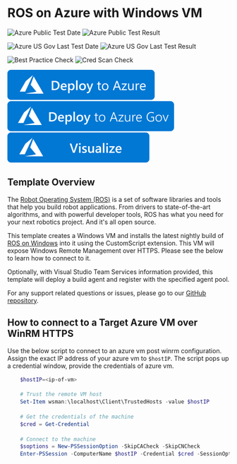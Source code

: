 # ROS on Azure with Windows VM

![Azure Public Test Date](https://azurequickstartsservice.blob.core.windows.net/badges/ros-vm-windows/PublicLastTestDate.svg)
![Azure Public Test Result](https://azurequickstartsservice.blob.core.windows.net/badges/ros-vm-windows/PublicDeployment.svg)

![Azure US Gov Last Test Date](https://azurequickstartsservice.blob.core.windows.net/badges/ros-vm-windows/FairfaxLastTestDate.svg)
![Azure US Gov Last Test Result](https://azurequickstartsservice.blob.core.windows.net/badges/ros-vm-windows/FairfaxDeployment.svg)

![Best Practice Check](https://azurequickstartsservice.blob.core.windows.net/badges/ros-vm-windows/BestPracticeResult.svg)
![Cred Scan Check](https://azurequickstartsservice.blob.core.windows.net/badges/ros-vm-windows/CredScanResult.svg)

[![Deploy To Azure](https://raw.githubusercontent.com/Azure/azure-quickstart-templates/master/1-CONTRIBUTION-GUIDE/images/deploytoazure.svg?sanitize=true)](https://portal.azure.com/#create/Microsoft.Template/uri/https%3A%2F%2Fraw.githubusercontent.com%2FAzure%2Fazure-quickstart-templates%2Fmaster%2Fros-vm-windows%2Fazuredeploy.json)
[![Deploy To Azure US Gov](https://raw.githubusercontent.com/Azure/azure-quickstart-templates/master/1-CONTRIBUTION-GUIDE/images/deploytoazuregov.svg?sanitize=true)](https://portal.azure.us/#create/Microsoft.Template/uri/https%3A%2F%2Fraw.githubusercontent.com%2FAzure%2Fazure-quickstart-templates%2Fmaster%2Fros-vm-windows%2Fazuredeploy.json)
[![Visualize](https://raw.githubusercontent.com/Azure/azure-quickstart-templates/master/1-CONTRIBUTION-GUIDE/images/visualizebutton.svg?sanitize=true)](http://armviz.io/#/?load=https%3A%2F%2Fraw.githubusercontent.com%2FAzure%2Fazure-quickstart-templates%2Fmaster%2Fros-vm-windows%2Fazuredeploy.json)

## Template Overview

The [Robot Operating System (ROS)](https://www.ros.org/) is a set of software libraries and tools that help you build robot applications.
From drivers to state-of-the-art algorithms, and with powerful developer tools, ROS has what you need for your next robotics project.
And it's all open source.

This template creates a Windows VM and installs the latest nightly build of [ROS on Windows](https://aka.ms/ros) into it using the CustomScript extension.
This VM will expose Windows Remote Management over HTTPS.
Please see the below to learn how to connect to it.

Optionally, with Visual Studio Team Services information provided, this template will deploy a build agent and register with the specified agent pool.

For any support related questions or issues, please go to our [GitHub repository](https://github.com/ms-iot/ROSOnWindows).

## How to connect to a Target Azure VM over WinRM HTTPS

Use the below script to connect to an azure vm post winrm configuration. Assign the exact IP address of your azure vm to `$hostIP`.
The script pops up a credential window, provide the credentials of azure vm.

```powershell
    $hostIP=<ip-of-vm>

    # Trust the remote VM host
    Set-Item wsman:\localhost\Client\TrustedHosts -value $hostIP

    # Get the credentials of the machine
    $cred = Get-Credential

    # Connect to the machine
    $soptions = New-PSSessionOption -SkipCACheck -SkipCNCheck
    Enter-PSSession -ComputerName $hostIP -Credential $cred -SessionOption $soptions -UseSSL
```


